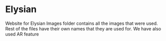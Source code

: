 # Elysian
Website for Elysian
Images folder contains all the images that were used.
Rest of the files have their own names that they are used for. We have also used AR feature
